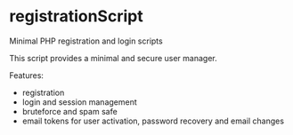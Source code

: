 # registrationScript
Minimal PHP registration and login scripts

This script provides a minimal and secure user manager.

Features:
- registration
- login and session management
- bruteforce and spam safe
- email tokens for user activation, password recovery and email changes
